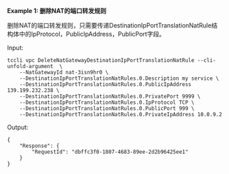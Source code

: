 **Example 1: 删除NAT的端口转发规则**

删除NAT的端口转发规则，只需要传递DestinationIpPortTranslationNatRule结构体中的IpProtocol，PublicIpAddress，PublicPort字段。

Input: 

```
tccli vpc DeleteNatGatewayDestinationIpPortTranslationNatRule --cli-unfold-argument  \
    --NatGatewayId nat-3isn9hr0 \
    --DestinationIpPortTranslationNatRules.0.Description my service \
    --DestinationIpPortTranslationNatRules.0.PublicIpAddress 139.199.232.238 \
    --DestinationIpPortTranslationNatRules.0.PrivatePort 9999 \
    --DestinationIpPortTranslationNatRules.0.IpProtocol TCP \
    --DestinationIpPortTranslationNatRules.0.PublicPort 999 \
    --DestinationIpPortTranslationNatRules.0.PrivateIpAddress 10.0.9.2
```

Output: 
```
{
    "Response": {
        "RequestId": "dbffc3f0-1807-4683-89ee-2d2b96425ee1"
    }
}
```

